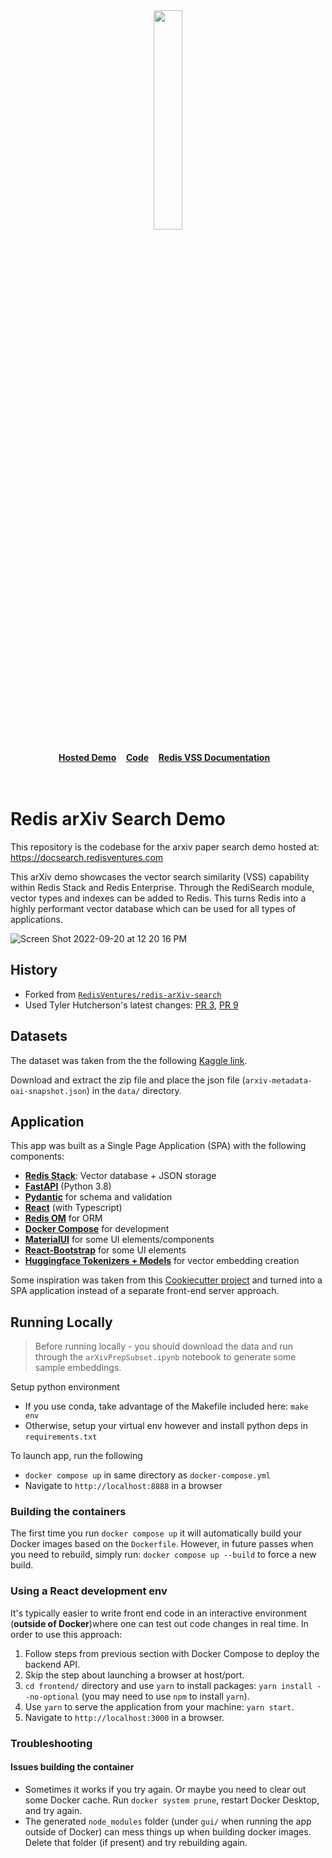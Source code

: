 
<div align="center">
    <a href="https://github.com/RedisVentures/redis-arXiv-search"><img src="https://github.com/RedisVentures/redis-arXiv-search/blob/main/backend/vecsim_app/data/redis-logo.png?raw=true" width="30%"><img></a>
    <br />
    <br />
<div display="inline-block">
    <a href="https://docsearch.redisventures.com"><b>Hosted Demo</b></a>&nbsp;&nbsp;&nbsp;
    <a href="https://github.com/RedisVentures/redis-arXiv-search"><b>Code</b></a>&nbsp;&nbsp;&nbsp;
    <a href="https://redis.io/docs/stack/search/reference/vectors/"><b>Redis VSS Documentation</b></a>&nbsp;&nbsp;&nbsp;
  </div>
    <br />
    <br />
</div>

# Redis arXiv Search Demo

This repository is the codebase for the arxiv paper search demo hosted at: https://docsearch.redisventures.com

This arXiv demo showcases the vector search similarity (VSS) capability within Redis Stack and Redis Enterprise.
Through the RediSearch module, vector types and indexes can be added to Redis. This turns Redis into
a highly performant vector database which can be used for all types of applications.

![Screen Shot 2022-09-20 at 12 20 16 PM](https://user-images.githubusercontent.com/13009163/191346916-4b8f648f-7552-4910-ad4e-9cc117230f00.png)

## History

- Forked from [`RedisVentures/redis-arXiv-search`](https://github.com/RedisVentures/redis-arXiv-search)
- Used Tyler Hutcherson's latest changes: [PR 3](https://github.com/RedisVentures/redis-arXiv-search/pull/3), [PR 9](https://github.com/RedisVentures/redis-arXiv-search/pull/9)

## Datasets

The dataset was taken from the the following [Kaggle link](https://www.kaggle.com/Cornell-University/arxiv).

Download and extract the zip file and place the json file (`arxiv-metadata-oai-snapshot.json`) in the `data/` directory.

## Application

This app was built as a Single Page Application (SPA) with the following components:

- **[Redis Stack](https://redis.io/docs/stack/)**: Vector database + JSON storage
- **[FastAPI](https://fastapi.tiangolo.com/)** (Python 3.8)
- **[Pydantic](https://pydantic-docs.helpmanual.io/)** for schema and validation
- **[React](https://reactjs.org/)** (with Typescript)
- **[Redis OM](https://redis.io/docs/stack/get-started/tutorials/stack-python/)** for ORM
- **[Docker Compose](https://docs.docker.com/compose/)** for development
- **[MaterialUI](https://material-ui.com/)** for some UI elements/components
- **[React-Bootstrap](https://react-bootstrap.github.io/)** for some UI elements
- **[Huggingface Tokenizers + Models](https://huggingface.co/sentence-transformers)** for vector embedding creation

Some inspiration was taken from this [Cookiecutter project](https://github.com/Buuntu/fastapi-react)
and turned into a SPA application instead of a separate front-end server approach.

## Running Locally

>Before running locally - you should download the data and run through the `arXivPrepSubset.ipynb` notebook to generate some sample embeddings.

Setup python environment

- If you use conda, take advantage of the Makefile included here: `make env`
- Otherwise, setup your virtual env however and install python deps in `requirements.txt`

To launch app, run the following

- `docker compose up` in same directory as `docker-compose.yml`
- Navigate to `http://localhost:8888` in a browser

### Building the containers

The first time you run `docker compose up` it will automatically build your Docker images based on the `Dockerfile`. However, in future passes when you need to rebuild, simply run: `docker compose up --build` to force a new build.

### Using a React development env

It's typically easier to write front end code in an interactive environment (**outside of Docker**)where one can test out code changes in real time. In order to use this approach:

1. Follow steps from previous section with Docker Compose to deploy the backend API.
2. Skip the step about launching a browser at host/port.
3. `cd frontend/` directory and use `yarn` to install packages: `yarn install --no-optional` (you may need to use `npm` to install `yarn`).
4. Use `yarn` to serve the application from your machine: `yarn start`.
5. Navigate to `http://localhost:3000` in a browser.

### Troubleshooting

#### Issues building the container

- Sometimes it works if you try again. Or maybe you need to clear out some Docker cache. Run `docker system prune`, restart Docker Desktop, and try again.
- The generated `node_modules` folder (under `gui/` when running the app outside of Docker) can mess things up when building docker images. Delete that folder (if present) and try rebuilding again.
